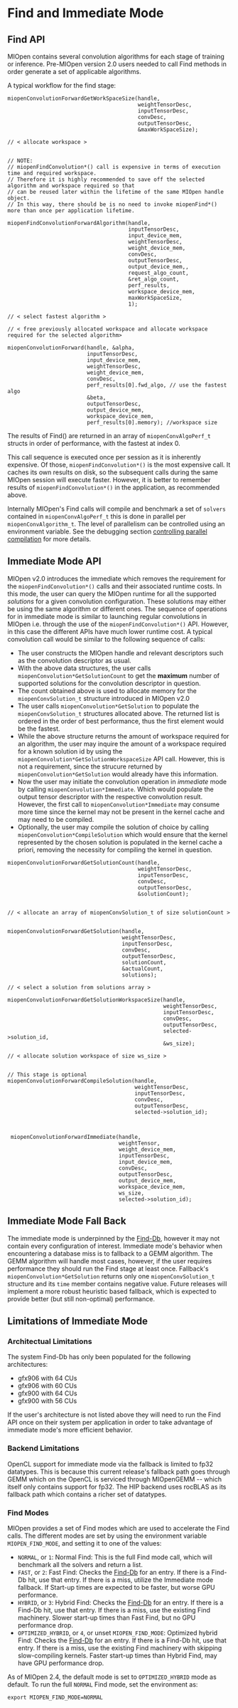 Find and Immediate Mode
=======================



## Find API

MIOpen contains several convolution algorithms for each stage of training or inference. Pre-MIOpen version 2.0 users needed to call Find methods in order generate a set of applicable algorithms.

A typical workflow for the find stage:

```
miopenConvolutionForwardGetWorkSpaceSize(handle, 
                                         weightTensorDesc, 
                                         inputTensorDesc, 
                                         convDesc, 
                                         outputTensorDesc, 
                                         &maxWorkSpaceSize);

// < allocate workspace >


// NOTE:
// miopenFindConvolution*() call is expensive in terms of execution time and required workspace.
// Therefore it is highly recommended to save off the selected algorithm and workspace required so that
// can be reused later within the lifetime of the same MIOpen handle object.
// In this way, there should be is no need to invoke miopenFind*() more than once per application lifetime.

miopenFindConvolutionForwardAlgorithm(handle, 
                                      inputTensorDesc, 
                                      input_device_mem, 
                                      weightTensorDesc, 
                                      weight_device_mem,
                                      convDesc,
                                      outputTensorDesc, 
                                      output_device_mem,,
                                      request_algo_count,
                                      &ret_algo_count,
                                      perf_results,
                                      workspace_device_mem,
                                      maxWorkSpaceSize,
                                      1);

// < select fastest algorithm >

// < free previously allocated workspace and allocate workspace required for the selected algorithm>

miopenConvolutionForward(handle, &alpha,
                         inputTensorDesc, 
                         input_device_mem, 
                         weightTensorDesc, 
                         weight_device_mem,
                         convDesc,
                         perf_results[0].fwd_algo, // use the fastest algo
                         &beta,
                         outputTensorDesc, 
                         output_device_mem,
                         workspace_device_mem,
                         perf_results[0].memory); //workspace size                                           
```


The results of Find() are returned in an array of `miopenConvAlgoPerf_t` structs in order of performance, with the fastest at index 0.

This call sequence is executed once per session as it is inherently expensive. Of those, `miopenFindConvolution*()` is the most expensive call. It caches its own results on disk, so the subsequent calls during the same MIOpen session will execute faster. However, it is better to remember results of `miopenFindConvolution*()` in the application, as recommended above. 

Internally MIOpen's Find calls will compile and benchmark a set of `solvers` contained in `miopenConvAlgoPerf_t` this is done in parallel per `miopenConvAlgorithm_t`. The level of parallelism can be controlled using an environment variable. See the debugging section [controlling parallel compilation](https://rocmsoftwareplatform.github.io/MIOpen/doc/html/DebugAndLogging.html#controlling-parallel-compilation) for more details.


## Immediate Mode API

MIOpen v2.0 introduces the immediate which removes the requirement for the `miopenFindConvolution*()` calls and their associated runtime costs. In this mode, the user can query the MIOpen runtime for all the supported _solutions_ for a given convolution configuration. These solutions may either be using the same algorithm or different ones. The sequence of operations for in immediate mode is similar to launching regular convolutions in MIOpen i.e. through the use of the `miopenFindConvolution*()` API. However, in this case the different APIs have much lower runtime cost. A typical convolution call would be similar to the following sequence of calls:

* The user constructs the MIOpen handle and relevant descriptors such as the convolution descriptor as usual. 
* With the above data structures, the user calls `miopenConvolution*GetSolutionCount` to get the **maximum** number of supported solutions for the convolution descriptor in question.
* The count obtained above is used to allocate memory for the `miopenConvSolution_t` structure introduced in MIOpen v2.0
* The user calls `miopenConvolution*GetSolution` to populate the `miopenConvSolution_t` structures allocated above. The returned list is ordered in the order of best performance, thus the first element would be the fastest. 
* While the above structure returns the amount of workspace required for an algorithm, the user may inquire the amount of a workspace required for a known solution id by using the `miopenConvolution*GetSolutionWorkspaceSize` API call. However, this is not a requirement, since the strucure returned by `miopenConvolution*GetSolution` would already have this information. 
* Now the user may initiate the convolution operation in _immediate_ mode by calling `miopenConvolution*Immediate`. Which would populate the output tensor descriptor with the respective convolution result. However, the first call to `miopenConvolution*Immediate` may consume more time since the kernel may not be present in the kernel cache and may need to be compiled.
* Optionally, the user may compile the solution of choice by calling `miopenConvolution*CompileSolution` which would ensure that the kernel represented by the chosen solution is populated in the kernel cache a priori, removing the necessity for compiling the kernel in question. 


```
miopenConvolutionForwardGetSolutionCount(handle, 
                                         weightTensorDesc,
                                         inputTensorDesc,
                                         convDesc,
                                         outputTensorDesc,
                                         &solutionCount);


// < allocate an array of miopenConvSolution_t of size solutionCount >


miopenConvolutionForwardGetSolution(handle,
                                    weightTensorDesc,
                                    inputTensorDesc,
                                    convDesc,
                                    outputTensorDesc,
                                    solutionCount,
                                    &actualCount,
                                    solutions);

// < select a solution from solutions array >

miopenConvolutionForwardGetSolutionWorkspaceSize(handle,
                                                 weightTensorDesc,
                                                 inputTensorDesc,
                                                 convDesc,
                                                 outputTensorDesc,
                                                 selected->solution_id,
                                                 &ws_size);
 
// < allocate solution workspace of size ws_size >


// This stage is optional
miopenConvolutionForwardCompileSolution(handle,  
                                        weightTensorDesc,
                                        inputTensorDesc,
                                        convDesc,
                                        outputTensorDesc,
                                        selected->solution_id);



 miopenConvolutionForwardImmediate(handle,
                                   weightTensor,
                                   weight_device_mem,
                                   inputTensorDesc,
                                   input_device_mem,
                                   convDesc,
                                   outputTensorDesc,
                                   output_device_mem,
                                   workspace_device_mem,
                                   ws_size,
                                   selected->solution_id);                                                   
```

## Immediate Mode Fall Back

The immediate mode is underpinned by the [Find-Db](https://rocmsoftwareplatform.github.io/MIOpen/doc/html/finddb.html), however it may not contain every configuration of interest. Immediate mode's behavior when encountering a database miss is to fallback to a GEMM algorithm. The GEMM algorithm will handle most cases, however, if the user requires performance they should run the Find stage at least once. Fallback's `miopenConvolution*GetSolution` returns only one `miopenConvSolution_t` structure and its `time` member contains negative value. Future releases will implement a more robust heuristic based fallback, which is expected to provide better (but still non-optimal) performance.



## Limitations of Immediate Mode

### Architectual Limitations
The system Find-Db has only been populated for the following architectures:
 * gfx906 with 64 CUs
 * gfx906 with 60 CUs
 * gfx900 with 64 CUs
 * gfx900 with 56 CUs

If the user's architecture is not listed above they will need to run the Find API once on their system per application in order to take advantage of immediate mode's more efficient behavior.


### Backend Limitations

OpenCL support for immediate mode via the fallback is limited to fp32 datatypes. This is because this current release's fallback path goes through GEMM which on the OpenCL is serviced through MIOpenGEMM -- which itself only contains support for fp32. The HIP backend uses rocBLAS as its fallback path which contains a richer set of datatypes.


### Find Modes

MIOpen provides a set of Find modes which are used to accelerate the Find calls. The different modes are set by using the environment variable `MIOPEN_FIND_MODE`, and setting it to one of the values:

- `NORMAL`, or `1`: Normal Find: This is the full Find mode call, which will benchmark all the solvers and return a list.
- `FAST`, or `2`: Fast Find: Checks the [Find-Db](https://rocmsoftwareplatform.github.io/MIOpen/doc/html/finddb.html) for an entry. If there is a Find-Db hit, use that entry. If there is a miss, utilize the Immediate mode fallback. If Start-up times are expected to be faster, but worse GPU performance.
- `HYBRID`, or `3`: Hybrid Find: Checks the [Find-Db](https://rocmsoftwareplatform.github.io/MIOpen/doc/html/finddb.html) for an entry. If there is a Find-Db hit, use that entry. If there is a miss, use the existing Find machinery. Slower start-up times than Fast Find, but no GPU performance drop.
- `OPTIMIZED_HYBRID`, or `4`, or unset `MIOPEN_FIND_MODE`: Optimized hybrid Find: Checks the [Find-Db](https://rocmsoftwareplatform.github.io/MIOpen/doc/html/finddb.html) for an entry. If there is a Find-Db hit, use that entry. If there is a miss, use the existing Find machinery with skipping slow-compiling kernels. Faster start-up times than Hybrid Find, may have GPU performance drop.

 As of MIOpen 2.4, the default mode is set to `OPTIMIZED_HYBRID` mode as default. To run the full `NORMAL` Find mode, set the environment as:
 ```
 export MIOPEN_FIND_MODE=NORMAL
 ```

